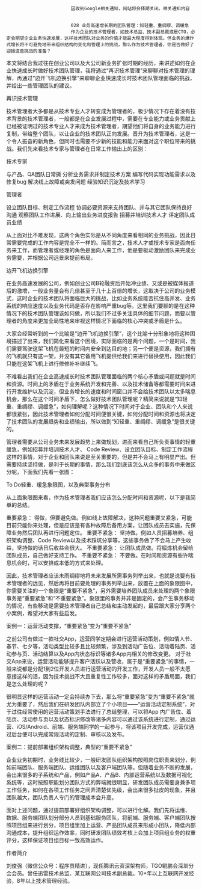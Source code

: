 
                            
                            因收到Google相关通知，网站将会择期关闭。相关通知内容
                            
                            
                            028 业务高速增长期的团队管理：知轻重、重绸缪、调缓急
                            作为企业的技术管理者，如技术总监、技术副总裁或是CTO，必定会期望企业业务快速发展，这样技术团队对业务的价值才能最大程度得到体现。但业务的爆炸式增长将不可避免地带来组织结构的变化和管理上的挑战，那么作为技术管理者，你是否做好了迎接这些挑战的准备？

本文将结合我过往在创业公司以及大公司新业务扩张时期的经历，来讲述如何在企业快速成长时做好技术团队管理，我将通过“再识技术管理”来聊聊对技术管理的理解，再通过“边开飞机边换引擎”来聊聊企业快速成长时技术团队管理面临的挑战，并给出一些管理团队的建议。

再识技术管理

技术管理者大多都是从技术专业人才转变成为管理者的，极少情况下存在着没有技术背景的技术管理者，一般都是在企业发展过程中，需要在专业能力或业务贡献上已经被证明过的技术专业人才来成为技术管理者，期望他们将自身的业务能力进行复制，带给整个团队，以让企业的技术团队正向发展。晋升为技术管理者，这是一个令人振奋的新角色，但同时也需要不少新的技能和能力来面对这个职位带来的挑战。我们先来看技术专家与管理者在日常工作输出上的区别：

技术专家


与产品、QA团队日常撕
分析业务需求并制定技术方案
编写代码实现功能需求以及修复bug
解决线上故障或突发问题
经验知识沉淀及技术学习


管理者


设立团队目标、制定工作流程
协调必要资源来支持团队、并与其它团队保持良好沟通
观察团队工作进展、向上输出业务进度报告
招募并培训技术人才
评定团队成员业绩


从上面对比不难发现，这两个角色实际是从不同角度来看相同的业务挑战，因此日常需要完成的⼯作内容是完全不一样的。简而言之，技术人才或技术专家是面向任务来工作，而管理者或经理的角色是面向人来工作，他是要驱动激励团队来完成业务需要，并根据公司远景来提前布局。

边开飞机边换引擎

在业务高速发展的公司，例如创业公司B轮融资后开始冲业绩、又或是被媒体报道后的激增，一般业务量会有几倍甚至于几十上百倍的增长，这取决于公司的业务模式，这时企业的技术团队将面临巨大的挑战，比如业务系统能否抗住高并发、业务系统的响应速度以及业务代码是否存在影响严重bug等。这里我们要聊的是在这种情况下的技术团队管理该如何做，所以我们不过多关注具体的细节问题，而要以管理者的角度来更加全局性地来审视这样情况下面临的核心冲突或矛盾是什么。

大家会经常听到的一个比喻是“边开飞机边换引擎”，这个比喻十分形象地将这种困境描述了出来，我们简化来看这个困境，实际面临的是两个问题，一个是时间，我们需要驾驶这架飞机在最短的时间内安全到达目的地；另一个便是资源，我们拥有的飞机就只有这一架，并没有其它备用飞机提供给我们来进行替换使用，因此我们只能在这架飞机上进行修修补补继续飞。

不难看出我们在企业高速成长时技术团队管理面临的两个核心矛盾或问题就是时间和资源。时间上的矛盾在于业务系统开发和完善、以及技术储备等都需要时间来进行开发维护以及沉淀，但业务增长的速度和时间窗口并不会给技术团队以太多喘息机会，那么在这个时间矛盾下，怎么做好技术团队管理呢？精简来说就是“知轻重、重绸缪、调缓急”，如何理解呢？这种情况下时间对于企业、团队和个人来说都很紧张，因此技术管理者如何分配时间便很关键，如何分配时间和资源也将决定了技术团队的发展趋势和业绩输出，所以做到“知轻重、重绸缪、调缓急”是很关键的。

管理者需要从公司业务未来发展趋势上来做规划，进而来看自己所负责事情的轻重缓急，例如招募并培训技术人才、 Code Review、设立团队目标、制定工作流程这样的事情，对于企业和团队来说是至关重要的，但是并不会马上有明显产出。但需要持续坚持做，是利于长期的事情，那么我们到底该怎么从众多的事务中来做区分呢，下面我们先看一张图：


To Do轻重、缓急象限图，以及典型事务分布

从上面象限图来看，作为技术管理者我们应该怎么分配时间和资源呢，以下是我简单的总结。


重要紧急：
得做，但要避免做。例如线上故障解决，这种问题重要又紧急，可能目前只能你来处理，但是应该是有各种故障后备用方案，让团队成员去实施，先保障业务然后团队再进行问题定位。
重要不紧急：
坚持做。例如人员招募培养、组织架构调整、Code Review以及技术踩坑分享等，这些事务做了不会马上产生收益，坚持做的话日后收益会很大。
不重要紧急：
让团队成员做。将锻炼机会留给团队成员，自己做好支持工作。
不重要不紧急：
不要做。在时间和资源有些许喘息机会时，可以安排成本低的方式来处理。


因此，技术管理者应该未雨绸缪地将未来发展所需事务列举出来，也就是说要有技术管理者的远见，然后再将目前要处理的事务列举出来，放置在上面的象限图中，你需要关注的一个象限是“重要不紧急”，另外需要培养团队成员来处理的两个象限事务是“重要紧急”和“不重要紧急”。象限里的事务并非是固定的，会产生事务移动的情况，有些移动是需要技术管理者自己总结和主动发起的，最后跟大家分享两个小案例，希望对大家有些启发。

案例一：运营活动支撑，“重要紧急”变为“重要不紧急”

之前公司有做过一款社交App，运营同学定期会进行运营活动策划，例如情人节、春节、七夕等，活动类型比较多且比较频繁，涉及到活动广告位、活动着陆页、活动参与页、活动结算以及App内状态标识等诸多App内相关的修改变更。 对于社交App来说，运营活动能够提升客户活跃以及营收，属于是“重要紧急”的事情，一般来说都是分配1到2位开发人员进行运营活动的开发工作，开发⼈员一般不太愿意接这样的活，因为技术挑战不大且重复性工作较多，面对这样的矛盾局面，我们是怎么处理的呢？

很明显这样的运营活动一定会持续办下去，那么将“重要紧急”变为“重要不紧急”就尤为重要了，然后我们在研发团队内部立了个小项目——“运营活动定制系统”，对于过往经常使用的运营活动策划手法进行了总结整理，可以将App 内广告位、着陆页、活动参与页以及状态标识修改等诸多内容可以通过该系统进行定制，通过运营、iOS/Android、前端、服务端同学的一起参与，将该项目开发完成，运营仅通过后台便可以完成常规活动的定制、审核以及发布。

案例⼆：提前部署组织架构调整，典型的“重要不紧急”

企业业务初期时，业务线比较少，一般研发团队组织架构按照岗位职责来划分，例如前端团队、服务端团队、运维团队以及客户端团队等。但随着业务不断的发展，会出来很多的子系统和产品，例如产品A、产品B、内部运营系统以及数据可视化系统等，这时按照职能划分团队方式的弊端就很明显，研发团队成员需要身兼多项工作任务，如何在各项工作任务之间弄清楚优先级，会出来很多扯皮的现象，并且团队越大，团队负责人专门的管理成本会升高。

面对上述问题，通过提前部署好组织架构调整，可以进行化解。我们先将运维、 数据、服务端团队划分部分人员到基础服务团队，将前端、服务端、客户端团队按照项目组来进行划分，项目组里加上运营、产品团队成员来形成小团队，降低内部沟通成本，提升组织运作效率，同时研发团队绩效考核上会加上项目组业务的权重评分，这样保证项目组目标一致高效运作。

作者简介

刘俊强（微信公众号：程序员精进），现任腾讯云资深架构师，TGO鲲鹏会深圳分会会员。曾任迅雷技术总监、某互联网公司技术副总裁。10+年以上互联网开发经验，8年以上技术管理经验。

                        
                        
                            